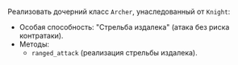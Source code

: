 Реализовать дочерний класс `Archer`, унаследованный от `Knight`:
- Особая способность: "Стрельба издалека" (атака без риска контратаки).
- Методы:
  - `ranged_attack` (реализация стрельбы издалека).